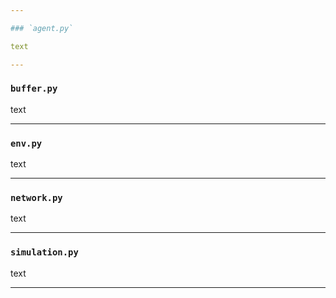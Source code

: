 ```yaml
---

### `agent.py`

text

---
```


### `buffer.py`

text

---

### `env.py`

text

---

### `network.py`

text

---

### `simulation.py`

text

---
